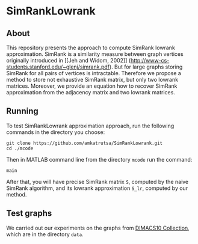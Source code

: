 # SimRankLowrank

## About

This repository presents the approach to compute SimRank lowrank approximation. SimRank is a similarity measure between graph vertices originally introduced in [[Jeh and Widom, 2002]] (http://www-cs-students.stanford.edu/~glenj/simrank.pdf). But for large graphs storing SimRank for all pairs of vertices is intractable. Therefore we propose a method to store not exhaustive SimRank matrix, but only two lowrank matrices. Moreover, we provide an equation how to recover SimRank approximation from the adjacency matrix and two lowrank matrices.   

## Running

To test SimRankLowrank approximation approach, run the following commands in the directory you choose:
```
git clone https://github.com/amkatrutsa/SimRankLowrank.git
cd ./mcode
```
Then in MATLAB command line from the directory `mcode` run the command:
```
main
```

After that, you will have precise SimRank matrix `S`, computed by the naive SimRank algorithm, and its lowrank approximation `S_lr`, computed by our method.

## Test graphs

We carried out our experiments on the graphs from [DIMACS10 Collection](http://www.cise.ufl.edu/research/sparse/matrices/DIMACS10/index.html), which are in the directory `data`.
